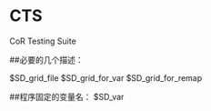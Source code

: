 # CTS

CoR Testing Suite

##必要的几个描述：

$SD_grid_file
$SD_grid_for_var
$SD_grid_for_remap

##程序固定的变量名：
$SD_var
